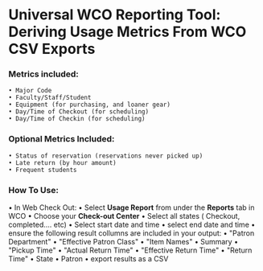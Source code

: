 # Universal WCO Reporting Tool: Deriving Usage Metrics From WCO CSV Exports

### Metrics included:
    • Major Code
    • Faculty/Staff/Student
    • Equipment (for purchasing, and loaner gear)
    • Day/Time of Checkout (for scheduling)
    • Day/Time of Checkin (for scheduling)

### Optional Metrics Included:
    • Status of reservation (reservations never picked up)
    • Late return (by hour amount)
    • Frequent students
    
### How To Use: 
 • In Web Check Out:
    • Select **Usage Report** from under the **Reports** tab in WCO
    • Choose your **Check-out Center**
    • Select all states ( Checkout, completed.... etc)
    • Select start date and time
    • select end date and time
    • ensure the following result collumns are included in your output:
        • "Patron Department"
        • "Effective Patron Class"
        • "Item Names"
        • Summary
        • "Pickup Time"
        • "Actual Return Time"
        • "Effective Return Time"
        • "Return Time"
        • State 
        • Patron
    • export results as a CSV